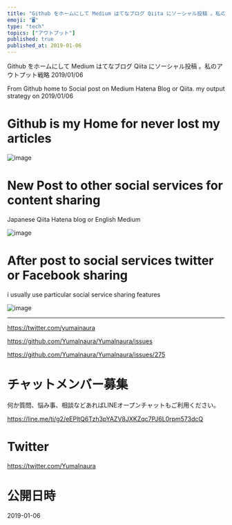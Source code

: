 ```yaml
---
title: "Github をホームにして Medium はてなブログ Qiita にソーシャル投稿 。私のアウトプット戦略 2019/01/06"
emoji: "🖥"
type: "tech"
topics: ["アウトプット"]
published: true
published_at: 2019-01-06
---
```


Github をホームにして Medium はてなブログ Qiita にソーシャル投稿 。私のアウトプット戦略 2019/01/06

From Github home to Social post on Medium Hatena Blog or Qiita. my output strategy on 2019/01/06

# Github is my Home for never lost my articles

![image](https://user-images.githubusercontent.com/13635059/50732665-b9338600-11c2-11e9-9aee-135e2af4b56a.png)

# New Post to other social services for content sharing

Japanese Qiita Hatena blog or English Medium

![image](https://user-images.githubusercontent.com/13635059/50732677-e718ca80-11c2-11e9-889c-5dd329c58e43.png)

# After post to social services twitter or Facebook sharing

i usually use particular social service sharing features

![image](https://user-images.githubusercontent.com/13635059/50732682-fdbf2180-11c2-11e9-85c1-eb9d017ce8ae.png)

---

https://twitter.com/yumainaura

https://github.com/YumaInaura/YumaInaura/issues

https://github.com/YumaInaura/YumaInaura/issues/275








<!-- Update From Qiita API -->

# チャットメンバー募集


何か質問、悩み事、相談などあればLINEオープンチャットもご利用ください。

https://line.me/ti/g2/eEPltQ6Tzh3pYAZV8JXKZqc7PJ6L0rpm573dcQ





# Twitter


https://twitter.com/YumaInaura


<!-- Update From Qiita API -->



# 公開日時

2019-01-06
